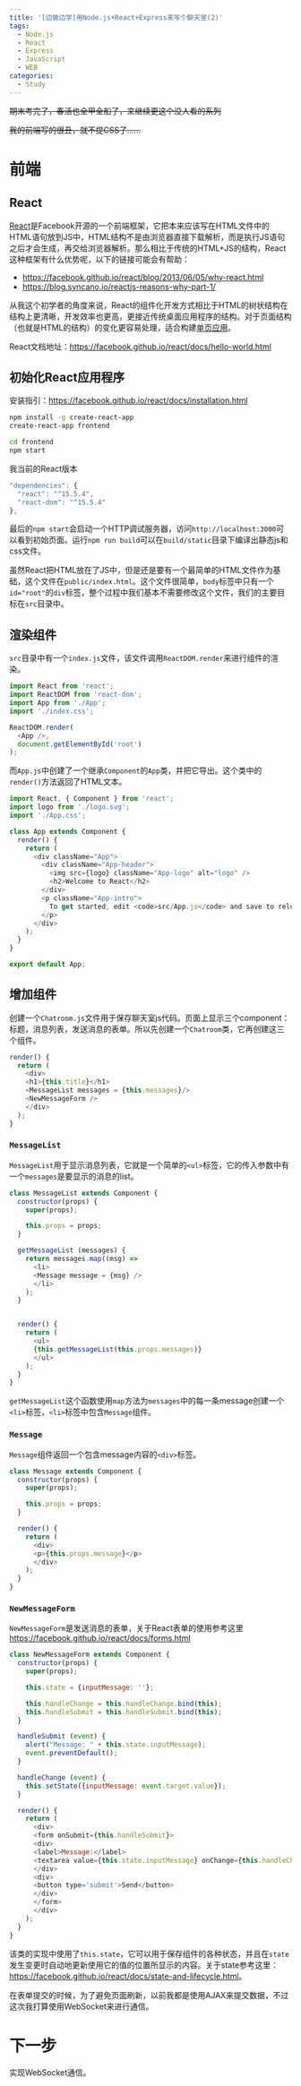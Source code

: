 ```yaml
---
title: '[边做边学]用Node.js+React+Express来写个聊天室(2)'
tags:
  - Node.js
  - React
  - Express
  - JavaScript
  - WEB
categories:
  - Study
---
```


~~期末考完了，春活也全甲全船了，来继续更这个没人看的系列~~

~~我的前端写的很丑，就不提CSS了……~~

<!-- toc -->

# 前端

## React

[React](tps://facebook.github.io/react/)是Facebook开源的一个前端框架，它把本来应该写在HTML文件中的HTML语句放到JS中，HTML结构不是由浏览器直接下载解析，而是执行JS语句之后才会生成，再交给浏览器解析。那么相比于传统的HTML+JS的结构，React这种框架有什么优势呢，以下的链接可能会有帮助：

- https://facebook.github.io/react/blog/2013/06/05/why-react.html
- https://blog.syncano.io/reactjs-reasons-why-part-1/

从我这个初学者的角度来说，React的组件化开发方式相比于HTML的树状结构在结构上更清晰，开发效率也更高，更接近传统桌面应用程序的结构。对于页面结构（也就是HTML的结构）的变化更容易处理，适合构建[单页应用](https://www.wikiwand.com/en/Single-page_application)。

React文档地址：<https://facebook.github.io/react/docs/hello-world.html>

## 初始化React应用程序

安装指引：<https://facebook.github.io/react/docs/installation.html>

```bash
npm install -g create-react-app
create-react-app frontend

cd frontend
npm start
```

我当前的React版本

```js
"dependencies": {
  "react": "^15.5.4",
  "react-dom": "^15.5.4"
},
```



最后的`npm start`会启动一个HTTP调试服务器，访问`http://localhost:3000`可以看到初始页面。运行`npm run build`可以在`build/static`目录下编译出静态js和css文件。

虽然React把HTML放在了JS中，但是还是要有一个最简单的HTML文件作为基础，这个文件在`public/index.html`。这个文件很简单，`body`标签中只有一个`id="root"`的`div`标签，整个过程中我们基本不需要修改这个文件，我们的主要目标在`src`目录中。

## 渲染组件

`src`目录中有一个`index.js`文件，该文件调用`ReactDOM.render`来进行组件的渲染。

```js
import React from 'react';
import ReactDOM from 'react-dom';
import App from './App';
import './index.css';

ReactDOM.render(
  <App />,
  document.getElementById('root')
);
```

而`App.js`中创建了一个继承`Component`的`App`类，并把它导出。这个类中的`render()`方法返回了HTML文本。

```js
import React, { Component } from 'react';
import logo from './logo.svg';
import './App.css';

class App extends Component {
  render() {
    return (
      <div className="App">
        <div className="App-header">
          <img src={logo} className="App-logo" alt="logo" />
          <h2>Welcome to React</h2>
        </div>
        <p className="App-intro">
          To get started, edit <code>src/App.js</code> and save to reload.
        </p>
      </div>
    );
  }
}

export default App;
```

## 增加组件

创建一个`Chatroom.js`文件用于保存聊天室js代码。页面上显示三个component：标题，消息列表，发送消息的表单。所以先创建一个`Chatroom`类，它再创建这三个组件。

```js
render() {
  return (
    <div>
    <h1>{this.title}</h1>
    <MessageList messages = {this.messages}/>
    <NewMessageForm />
    </div>
  );
}
```

### `MessageList`

`MessageList`用于显示消息列表，它就是一个简单的`<ul>`标签，它的传入参数中有一个`messages`是要显示的消息的list。

```js
class MessageList extends Component {
  constructor(props) {
    super(props);

    this.props = props;
  }

  getMessageList (messages) {
    return messages.map((msg) =>
      <li>
      <Message message = {msg} />
      </li>
    );
  }


  render() {
    return (
      <ul>
      {this.getMessageList(this.props.messages)}
      </ul>
    );
  }
}
```

`getMessageList`这个函数使用`map`方法为`messages`中的每一条message创建一个`<li>`标签，`<li>`标签中包含`Message`组件。

### `Message`

`Message`组件返回一个包含message内容的`<div>`标签。

```js
class Message extends Component {
  constructor(props) {
    super(props);

    this.props = props;
  }

  render() {
    return (
      <div>
      <p>{this.props.message}</p>
      </div>
    );
  }
}
```

### `NewMessageForm`

`NewMessageForm`是发送消息的表单，关于React表单的使用参考这里<https://facebook.github.io/react/docs/forms.html>

```js
class NewMessageForm extends Component {
  constructor(props) {
    super(props);

    this.state = {inputMessage: ''};

    this.handleChange = this.handleChange.bind(this);
    this.handleSubmit = this.handleSubmit.bind(this);
  }

  handleSubmit (event) {
    alert("Message: " + this.state.inputMessage);
    event.preventDefault();
  }

  handleChange (event) {
    this.setState({inputMessage: event.target.value});
  }

  render() {
    return (
      <div>
      <form onSubmit={this.handleSubmit}>
      <div>
      <label>Message:</label>
      <textarea value={this.state.inputMessage} onChange={this.handleChange} />
      </div>
      <div>
      <button type='submit'>Send</button>
      </div>
      </form>
      </div>
    );
  }
}
```

该类的实现中使用了`this.state`，它可以用于保存组件的各种状态，并且在`state`发生变更时自动地更新使用它的值的位置所显示的内容。关于state参考这里：<https://facebook.github.io/react/docs/state-and-lifecycle.html>。

在表单提交的时候，为了避免页面刷新，以前我都是使用AJAX来提交数据，不过这次我打算使用WebSocket来进行通信。

# 下一步

实现WebSocket通信。